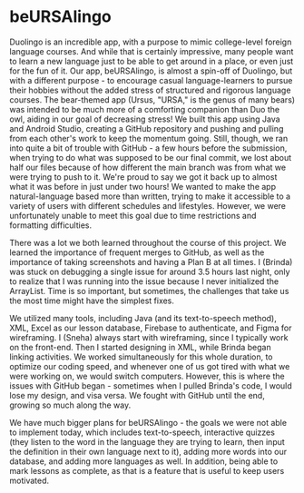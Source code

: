# beURSAlingo
Duolingo is an incredible app, with a purpose to mimic college-level foreign language courses. And while that is certainly impressive, many people want to learn a new language just to be able to get around in a place, or even just for the fun of it. Our app, beURSAlingo, is almost a spin-off of Duolingo, but with a different purpose - to encourage casual language-learners to pursue their hobbies without the added stress of structured and rigorous language courses. The bear-themed app (Ursus, "URSA," is the genus of many bears) was intended to be much more of a comforting companion than Duo the owl, aiding in our goal of decreasing stress!
We built this app using Java and Android Studio, creating a GitHub repository and pushing and pulling from each other's work to keep the momentum going. Still, though, we ran into quite a bit of trouble with GitHub - a few hours before the submission, when trying to do what was supposed to be our final commit, we lost about half our files because of how different the main branch was from what we were trying to push to it. We're proud to say we got it back up to almost what it was before in just under two hours!
We wanted to make the app natural-language based more than written, trying to make it accessible to a variety of users with different schedules and lifestyles. However, we were unfortunately unable to meet this goal due to time restrictions and formatting difficulties.

There was a lot we both learned throughout the course of this project. We learned the importance of frequent merges to GitHub, as well as the importance of taking screenshots and having a Plan B at all times. I (Brinda) was stuck on debugging a single issue for around 3.5 hours last night, only to realize that I was running into the issue because I never initialized the ArrayList. Time is so important, but sometimes, the challenges that take us the most time might have the simplest fixes. 

We utilized many tools, including Java (and its text-to-speech method), XML, Excel as our lesson database, Firebase to authenticate, and Figma for wireframing. I (Sneha) always start with wireframing, since I typically work on the front-end. Then I started designing in XML, while Brinda began linking activities. We worked simultaneously for this whole duration, to optimize our coding speed, and whenever one of us got tired with what we were working on, we would switch computers. However, this is where the issues with GitHub began - sometimes when I pulled Brinda's code, I would lose my design, and visa versa. We fought with GitHub until the end, growing so much along the way. 

We have much bigger plans for beURSAlingo - the goals we were not able to implement today, which includes text-to-speech, interactive quizzes (they listen to the word in the language they are trying to learn, then input the definition in their own language next to it), adding more words into our database, and adding more languages as well. In addition, being able to mark lessons as complete, as that is a feature that is useful to keep users motivated. 

